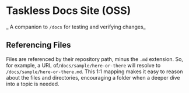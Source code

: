 # Taskless Docs Site (OSS)

_ A companion to `/docs` for testing and verifying changes_

## Referencing Files

Files are referenced by their repository path, minus the `.md` extension. So, for example, a URL of`/docs/sample/here-or-there` will resolve to `/docs/sample/here-or-there.md`. This 1:1 mapping makes it easy to reason about the files and directories, encouraging a folder when a deeper dive into a topic is needed.
